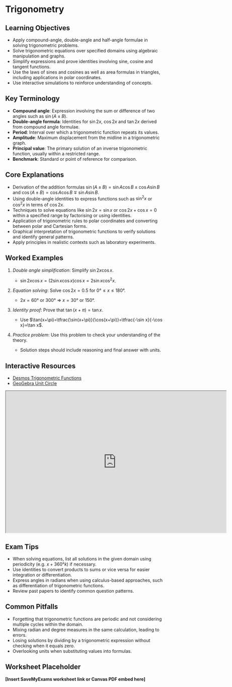 # Trigonometry

## Learning Objectives
- Apply compound-angle, double-angle and half-angle formulae in solving trigonometric problems.
- Solve trigonometric equations over specified domains using algebraic manipulation and graphs.
- Simplify expressions and prove identities involving sine, cosine and tangent functions.
- Use the laws of sines and cosines as well as area formulas in triangles, including applications in polar coordinates.
- Use interactive simulations to reinforce understanding of concepts.

## Key Terminology
- **Compound angle**: Expression involving the sum or difference of two angles such as $\sin(A\pm B)$.
- **Double-angle formula**: Identities for $\sin2x$, $\cos2x$ and $\tan2x$ derived from compound angle formulae.
- **Period**: Interval over which a trigonometric function repeats its values.
- **Amplitude**: Maximum displacement from the midline in a trigonometric graph.
- **Principal value**: The primary solution of an inverse trigonometric function, usually within a restricted range.
- **Benchmark**: Standard or point of reference for comparison.

## Core Explanations
- Derivation of the addition formulas $\sin(A\pm B)=\sin A\cos B\pm\cos A\sin B$ and $\cos(A\pm B)=\cos A\cos B\mp\sin A\sin B$.
- Using double-angle identities to express functions such as $\sin^2x$ or $\cos^2x$ in terms of $\cos2x$.
- Techniques to solve equations like $\sin 2x=\sin x$ or $\cos2x+\cos x=0$ within a specified range by factorising or using identities.
- Application of trigonometric rules to polar coordinates and converting between polar and Cartesian forms.
- Graphical interpretation of trigonometric functions to verify solutions and identify general patterns.
- Apply principles in realistic contexts such as laboratory experiments.

## Worked Examples
1. *Double angle simplification*: Simplify $\sin2x\cos x$.
   - $\sin2x\cos x=(2\sin x\cos x)\cos x=2\sin x\cos^2x$.
2. *Equation solving*: Solve $\cos2x=0.5$ for $0°\le x\le180°$.
   - $2x=60°$ or $300°$ ⇒ $x=30°$ or $150°$.
3. *Identity proof*: Prove that $\tan(x+\pi)=\tan x$.
   - Use $\tan(x+\pi)=\tfrac{\sin(x+\pi)}{\cos(x+\pi)}=\tfrac{-\sin x}{-\cos x}=\tan x$.

4. *Practice problem*: Use this problem to check your understanding of the theory.
   - Solution steps should include reasoning and final answer with units.
## Interactive Resources
- [Desmos Trigonometric Functions](https://www.desmos.com/calculator)
- [GeoGebra Unit Circle](https://www.geogebra.org/m/AwqYVcCh)
<iframe src="https://www.desmos.com/calculator/3opsvx3mdh?embed" width="700" height="450" title="Interactive simulation" loading="lazy"></iframe>

## Exam Tips
- When solving equations, list all solutions in the given domain using periodicity (e.g. $x+360°k$) if necessary.
- Use identities to convert products to sums or vice versa for easier integration or differentiation.
- Express angles in radians when using calculus-based approaches, such as differentiation of trigonometric functions.
- Review past papers to identify common question patterns.

## Common Pitfalls
- Forgetting that trigonometric functions are periodic and not considering multiple cycles within the domain.
- Mixing radian and degree measures in the same calculation, leading to errors.
- Losing solutions by dividing by a trigonometric expression without checking when it equals zero.
- Overlooking units when substituting values into formulas.

## Worksheet Placeholder
**[Insert SaveMyExams worksheet link or Canvas PDF embed here]**
